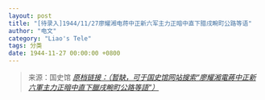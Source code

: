 ```yaml
---
layout: post
title: "[待录入]1944/11/27廖耀湘电蒋中正新六军主力正暗中直下腊戌畹町公路等语"
author: "电文"
category: "Liao's Tele"
tags: 分类
date: 1944-11-27 00:00:00 +0800
---
```

> 来源：国史馆 [*原档链接：（暂缺，可于国史馆网站搜索“廖耀湘電蔣中正新六軍主力正暗中直下臘戌畹町公路等語”）*]()
